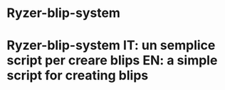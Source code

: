 # Ryzer-blip-system
# Ryzer-blip-system  IT: un semplice script per creare blips EN: a simple script for creating blips
